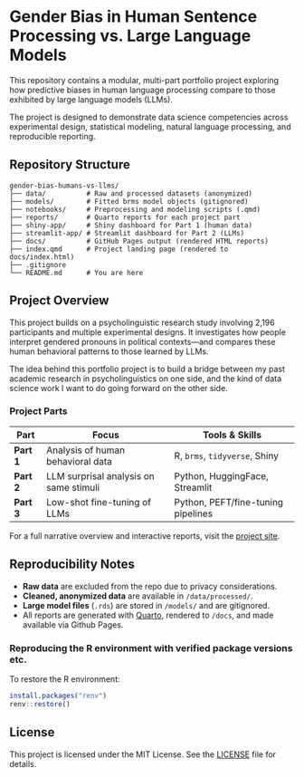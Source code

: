 # Gender Bias in Human Sentence Processing vs. Large Language Models

This repository contains a modular, multi-part portfolio project exploring how predictive biases in human language processing compare to those exhibited by large language models (LLMs).

The project is designed to demonstrate data science competencies across experimental design, statistical modeling, natural language processing, and reproducible reporting.

## Repository Structure

```
gender-bias-humans-vs-llms/
├── data/          # Raw and processed datasets (anonymized)
├── models/        # Fitted brms model objects (gitignored)
├── notebooks/     # Preprocessing and modeling scripts (.qmd)
├── reports/       # Quarto reports for each project part
├── shiny-app/     # Shiny dashboard for Part 1 (human data)
├── streamlit-app/ # Streamlit dashboard for Part 2 (LLMs)
├── docs/          # GitHub Pages output (rendered HTML reports)
├── index.qmd      # Project landing page (rendered to docs/index.html)
├── .gitignore
└── README.md      # You are here
```


## Project Overview

This project builds on a psycholinguistic research study involving 2,196 participants and multiple experimental designs. It investigates how people interpret gendered pronouns in political contexts—and compares these human behavioral patterns to those learned by LLMs.

The idea behind this portfolio project is to build a bridge between my past academic research in psycholinguistics on one side, and the kind of data science work I want to do going forward on the other side. 

### Project Parts

| Part | Focus | Tools & Skills |
|------|-------|----------------|
| **Part 1** | Analysis of human behavioral data | R, `brms`, `tidyverse`, Shiny |
| **Part 2** | LLM surprisal analysis on same stimuli | Python, HuggingFace, Streamlit |
| **Part 3** | Low-shot fine-tuning of LLMs | Python, PEFT/fine-tuning pipelines |

For a full narrative overview and interactive reports, visit the [project site](https://tpoppels.github.io/gender-bias-humans-vs-llms/).

## Reproducibility Notes

- **Raw data** are excluded from the repo due to privacy considerations.
- **Cleaned, anonymized data** are available in `/data/processed/`.
- **Large model files** (`.rds`) are stored in `/models/` and are gitignored.
- All reports are generated with [Quarto](https://quarto.org/), rendered to `/docs`, and made available via Github Pages.

### Reproducing the R environment with verified package versions etc.

To restore the R environment:

```r
install.packages("renv")
renv::restore()
```

## License

This project is licensed under the MIT License. See the [LICENSE](LICENSE) file for details.
